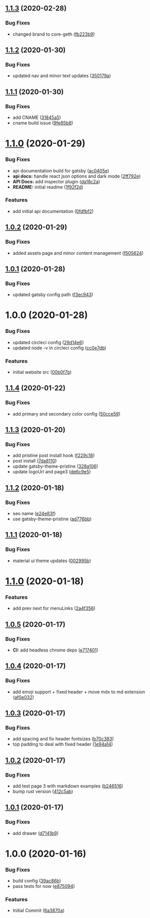 ## [1.1.3](https://github.com/etclabscore/multi-geth-website/compare/1.1.2...1.1.3) (2020-02-28)


### Bug Fixes

* changed brand to core-geth ([fb223b9](https://github.com/etclabscore/multi-geth-website/commit/fb223b940365162964dd308a2121d8d4e77e079b))

## [1.1.2](https://github.com/etclabscore/multi-geth-website/compare/1.1.1...1.1.2) (2020-01-30)


### Bug Fixes

* updated nav and minor text updates ([350179a](https://github.com/etclabscore/multi-geth-website/commit/350179a464678a2601f2ce8c1c5a5c0b7c217fc0))

## [1.1.1](https://github.com/etclabscore/multi-geth-website/compare/1.1.0...1.1.1) (2020-01-30)


### Bug Fixes

* add CNAME ([31845a5](https://github.com/etclabscore/multi-geth-website/commit/31845a5dec4058ef0cbf1228e005224266606a6f))
* cname build issue ([9fe85b8](https://github.com/etclabscore/multi-geth-website/commit/9fe85b8f40c74816a9a3eb3fdfe395d142a42efe))

# [1.1.0](https://github.com/etclabscore/multi-geth-website/compare/1.0.2...1.1.0) (2020-01-29)


### Bug Fixes

* api documentation build for gatsby ([ac0405e](https://github.com/etclabscore/multi-geth-website/commit/ac0405ee609be9f889470bef161b6337f4de0589))
* **api docs:** handle react json options and dark mode ([2ff792e](https://github.com/etclabscore/multi-geth-website/commit/2ff792ec6f262a6e01104bfd3577fef8293887d0))
* **API Docs:** add inspector plugin ([da18c2a](https://github.com/etclabscore/multi-geth-website/commit/da18c2a986d2f278471b8218596ad9a20b44aef0))
* **README:** initial readme ([1f92f2d](https://github.com/etclabscore/multi-geth-website/commit/1f92f2dd66dc32ed831bc236243a1b2026c1d0cf))


### Features

* add initial api documentation ([0fdfbf2](https://github.com/etclabscore/multi-geth-website/commit/0fdfbf2fe4ccdc663afbbefd921d3c71b1170af2))

## [1.0.2](https://github.com/etclabscore/multi-geth-website/compare/1.0.1...1.0.2) (2020-01-29)


### Bug Fixes

* added assets page and minor content management ([f505624](https://github.com/etclabscore/multi-geth-website/commit/f505624662d2c57cf9ce3a097b78b3a4979d0e8f))

## [1.0.1](https://github.com/etclabscore/multi-geth-website/compare/1.0.0...1.0.1) (2020-01-28)


### Bug Fixes

* updated gatsby config path ([f3ec943](https://github.com/etclabscore/multi-geth-website/commit/f3ec943f412b9a2247cbd3adb25cf65e90e3d937))

# 1.0.0 (2020-01-28)


### Bug Fixes

* updated circleci config ([29d14e6](https://github.com/etclabscore/multi-geth-website/commit/29d14e610e2c15091df578a4da2a598fc13764ef))
* updated node -v in circleci config ([cc0e7db](https://github.com/etclabscore/multi-geth-website/commit/cc0e7db569f05a125e23bf14cd07d22ba6c5f342))


### Features

* initial website src ([00b0f7b](https://github.com/etclabscore/multi-geth-website/commit/00b0f7bd46e2f2a89392ac67aa7fca8e4b4982f5))

## [1.1.4](https://github.com/etclabscore/pristine-typescript-gatsby-react-material-ui/compare/1.1.3...1.1.4) (2020-01-22)


### Bug Fixes

* add primary and secondary color config ([50cce59](https://github.com/etclabscore/pristine-typescript-gatsby-react-material-ui/commit/50cce598579e5ef660bc12da6ae7f047d169f749))

## [1.1.3](https://github.com/etclabscore/pristine-typescript-gatsby-react-material-ui/compare/1.1.2...1.1.3) (2020-01-20)


### Bug Fixes

* add pristine post install hook ([f229c18](https://github.com/etclabscore/pristine-typescript-gatsby-react-material-ui/commit/f229c18d1be8731caa9be54990f31efa86ce57f9))
* post install ([7da8110](https://github.com/etclabscore/pristine-typescript-gatsby-react-material-ui/commit/7da81104b64204120576d0839154e387210a9885))
* update gatsby-theme-pristine ([328a106](https://github.com/etclabscore/pristine-typescript-gatsby-react-material-ui/commit/328a106f9f393a05f4250825bdcb2074f8b2ca65))
* update logoUrl and page3 ([de6c9e5](https://github.com/etclabscore/pristine-typescript-gatsby-react-material-ui/commit/de6c9e598ced7a681c2387728b4e0ff24830677a))

## [1.1.2](https://github.com/etclabscore/pristine-typescript-gatsby-react-material-ui/compare/1.1.1...1.1.2) (2020-01-18)


### Bug Fixes

* seo name ([e24e83f](https://github.com/etclabscore/pristine-typescript-gatsby-react-material-ui/commit/e24e83f9c3321c27f5c0dfc37377727cbc8365c8))
* use gatsby-theme-pristine ([ad776bb](https://github.com/etclabscore/pristine-typescript-gatsby-react-material-ui/commit/ad776bb9f1672f76aeb1a1687da3228060fcee3e))

## [1.1.1](https://github.com/etclabscore/pristine-typescript-gatsby-react-material-ui/compare/1.1.0...1.1.1) (2020-01-18)


### Bug Fixes

* material ui theme updates ([002995b](https://github.com/etclabscore/pristine-typescript-gatsby-react-material-ui/commit/002995b924dc2ca3941d7791d3b71b531fa36fab))

# [1.1.0](https://github.com/etclabscore/pristine-typescript-gatsby-react-material-ui/compare/1.0.5...1.1.0) (2020-01-18)


### Features

* add prev next for menuLinks ([2a4f356](https://github.com/etclabscore/pristine-typescript-gatsby-react-material-ui/commit/2a4f3569731ba9beb55a4e154c95a7a3bf01cc24))

## [1.0.5](https://github.com/etclabscore/pristine-typescript-gatsby-react-material-ui/compare/1.0.4...1.0.5) (2020-01-17)


### Bug Fixes

* **CI:** add headless chrome deps ([e717401](https://github.com/etclabscore/pristine-typescript-gatsby-react-material-ui/commit/e71740118eaf3ec9d8d281b6416c8b36f76c48f6))

## [1.0.4](https://github.com/etclabscore/pristine-typescript-gatsby-react-material-ui/compare/1.0.3...1.0.4) (2020-01-17)


### Bug Fixes

* add emoji support + fixed header + move mdx to md extension ([af0e032](https://github.com/etclabscore/pristine-typescript-gatsby-react-material-ui/commit/af0e03202ecde087ce01bce282e0a5883875da9d))

## [1.0.3](https://github.com/etclabscore/pristine-typescript-gatsby-react-material-ui/compare/1.0.2...1.0.3) (2020-01-17)


### Bug Fixes

* add spacing and fix header fontsizes ([b70c383](https://github.com/etclabscore/pristine-typescript-gatsby-react-material-ui/commit/b70c3834fff98975cbd46a03c9e6d4af4bf97d82))
* top padding to deal with fixed header ([1e94a14](https://github.com/etclabscore/pristine-typescript-gatsby-react-material-ui/commit/1e94a144965d7faf66da4615d5d105ac3ecfdfa9))

## [1.0.2](https://github.com/etclabscore/pristine-typescript-gatsby-react-material-ui/compare/1.0.1...1.0.2) (2020-01-17)


### Bug Fixes

* add test page 3 with markdown examples ([b246516](https://github.com/etclabscore/pristine-typescript-gatsby-react-material-ui/commit/b24651690c7e055479e443eb13ed51b78f0a6129))
* bump rust version ([412c5ab](https://github.com/etclabscore/pristine-typescript-gatsby-react-material-ui/commit/412c5ab50083c764f9e482ee36c2ccae9ee3751b))

## [1.0.1](https://github.com/etclabscore/pristine-typescript-gatsby-react-material-ui/compare/1.0.0...1.0.1) (2020-01-17)


### Bug Fixes

* add drawer ([d7141b9](https://github.com/etclabscore/pristine-typescript-gatsby-react-material-ui/commit/d7141b9fd115e00cba12139feac3ab750ad816bd))

# 1.0.0 (2020-01-16)


### Bug Fixes

* build config ([39ac86b](https://github.com/etclabscore/pristine-typescript-gatsby-react-material-ui/commit/39ac86bcfc5475f7bb4e15b60b6d1ddf617b37a3))
* pass tests for now ([e875094](https://github.com/etclabscore/pristine-typescript-gatsby-react-material-ui/commit/e875094e14996d5b4f6822aea2884199f2926cb7))


### Features

* Initial Commit ([6a3870a](https://github.com/etclabscore/pristine-typescript-gatsby-react-material-ui/commit/6a3870aa91a9df11a3970e578b689975f4e41447))
